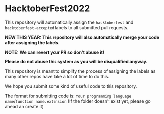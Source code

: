# HacktoberFest2022

This repository will automatically assign the `hacktoberfest` and `hacktoberfest-accepted` labels to all submitted pull requests.

**NEW THIS YEAR: This repository will also automatically merge your code after assigning the labels.**

**NOTE: We can revert your PR so don't abuse it!**

**Please do not abuse this system as you will be disqualified anyway.**

This repository is meant to simplify the process of assigning the labels as many other repos have take a lot of time to do this.

We hope you submit some kind of useful code to this repository.

The format for submitting code is:
`Your programming language name`/`function name.extension`
(If the folder doesn't exist yet, please go ahead an create it)
